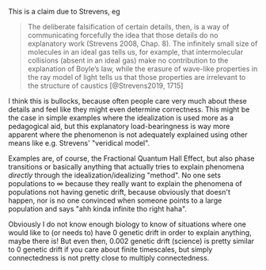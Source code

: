 This is a claim due to Strevens, eg 

> The deliberate falsification of certain details, then, is a way of communicating forcefully the idea that those details do no explanatory work (Strevens 2008, Chap. 8). The infinitely small size of molecules in an ideal gas tells us, for example, that intermolecular collisions (absent in an ideal gas) make no contribution to the explanation of Boyle’s law, while the erasure of wave-like properties in the ray model of light tells us that those properties are irrelevant to the structure of caustics
[@Strevens2019, 1715]

I think this is bullocks, because often people care very much about these details and feel like they might even determine correctness. This might be the case in simple examples where the idealization is used more as a pedagogical aid, but this explanatory load-bearingness is way more apparent where the phenomenon is not adequately explained using other means like e.g. Strevens' "veridical model".

Examples are, of course, the Fractional Quantum Hall Effect, but also phase transitions or basically anything that actually tries to explain phenomena *directly* through the idealization/idealizing "method". No one sets populations to $\infty$ because they really want to explain the phenomena of populations not having genetic drift, because obviously that doesn't happen, nor is no one convinced when someone points to a large population and says "ahh kinda infinite tho right haha".

Obviously I do not know enough biology to know of situations where one would like to (or needs to) have $0$ genetic drift in order to explain anything, maybe there is! But even then, 0.002 genetic drift (science) is pretty similar to 0 genetic drift if you care about finite timescales, but simply connectedness is not pretty close to multiply connectedness.
